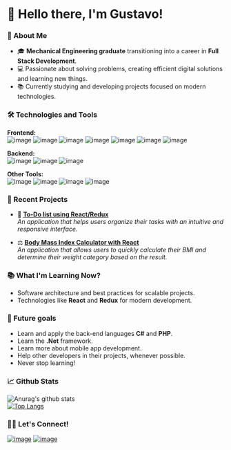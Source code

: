 # 👋 Hello there, I'm Gustavo!

### 🚀 About Me
- 🎓 **Mechanical Engineering graduate** transitioning into a career in **Full Stack Development**.
- 💻 Passionate about solving problems, creating efficient digital solutions and learning new things.
- 📚 Currently studying and developing projects focused on modern technologies.

### 🛠️ Technologies and Tools
**Frontend:**  
![image](https://img.shields.io/badge/HTML5-E34F26?style=for-the-badge&logo=html5&logoColor=white)
![image](https://img.shields.io/badge/CSS3-1572B6?style=for-the-badge&logo=css3&logoColor=white)
![image](https://img.shields.io/badge/JavaScript-323330?style=for-the-badge&logo=javascript&logoColor=F7DF1E)
![image](https://img.shields.io/badge/TypeScript-007ACC?style=for-the-badge&logo=typescript&logoColor=white)
![image](https://img.shields.io/badge/Vue%20js-35495E?style=for-the-badge&logo=vuedotjs&logoColor=4FC08D)
![image](https://img.shields.io/badge/React-20232A?style=for-the-badge&logo=react&logoColor=61DAFB)
![image](https://img.shields.io/badge/Redux-593D88?style=for-the-badge&logo=redux&logoColor=white)

**Backend:**  
![image](https://img.shields.io/badge/Node%20js-339933?style=for-the-badge&logo=nodedotjs&logoColor=white)
![image](https://img.shields.io/badge/Python-FFD43B?style=for-the-badge&logo=python&logoColor=blue)
![image](https://img.shields.io/badge/Express%20js-000000?style=for-the-badge&logo=express&logoColor=white)

**Other Tools:**  
![image](https://img.shields.io/badge/GIT-E44C30?style=for-the-badge&logo=git&logoColor=white)
![image](https://img.shields.io/badge/Sass-CC6699?style=for-the-badge&logo=sass&logoColor=white)
![image](https://img.shields.io/badge/Gulp-CF4647?style=for-the-badge&logo=gulp&logoColor=white)
![image](https://img.shields.io/badge/Bootstrap-563D7C?style=for-the-badge&logo=bootstrap&logoColor=white)

### 📂 Recent Projects
- 📝 [**To-Do list using React/Redux**](https://github.com/GustavoKasaki/project5-todo-list)  
  _An application that helps users organize their tasks with an intuitive and responsive interface._

- ⚖️ [**Body Mass Index Calculator with React**](https://github.com/GustavoKasaki/gmk-bmi-calculator-react)  
  _An application that allows users to quickly calculate their BMI and determine their weight category based on the result._

### 📚 What I'm Learning Now?
- Software architecture and best practices for scalable projects.
- Technologies like **React** and **Redux** for modern development.

### 💭 Future goals
- Learn and apply the back-end languages **C#** and **PHP**.
- Learn the **.Net** framework.
- Learn more about mobile app development.
- Help other developers in their projects, whenever possible.
- Never stop learning!

### 📈 Github Stats
![Anurag's github stats](https://github-readme-stats.vercel.app/api?username=GustavoKasaki&theme=highcontrast&show_icons=true)  
[![Top Langs](https://github-readme-stats.vercel.app/api/top-langs/?username=GustavoKasaki&theme=highcontrast&layout=compact&card_width=467)](https://github.com/anuraghazra/github-readme-stats)

### 🤝🏼 Let's Connect!
[![image](https://img.shields.io/badge/LinkedIn-0077B5?style=for-the-badge&logo=linkedin&logoColor=white)](https://www.linkedin.com/in/gustavokasaki) 
[![image](https://img.shields.io/badge/Gmail-D14836?style=for-the-badge&logo=gmail&logoColor=white)](mailto:gmkasaki@gmail.com)
